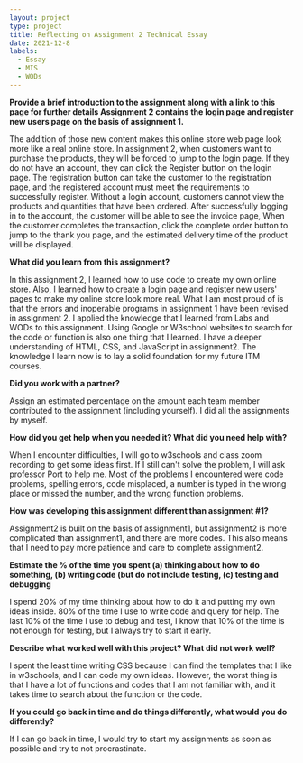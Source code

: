 ```yaml
---
layout: project
type: project
title: Reflecting on Assignment 2 Technical Essay
date: 2021-12-8
labels:
  - Essay
  - MIS
  - WODs
---
```


<b><p>Provide a brief introduction to the assignment along with a link to this page for further details Assignment 2 contains the login page and register new users page on the basis of assignment 1.</p> </b>

<p>The addition of those new content makes this online store web page look more like a real online store. In assignment 2, when customers want to purchase the products, they will be forced to jump to the login page. If they do not have an account, they can click the Register button on the login page. The registration button can take the customer to the registration page, and the registered account must meet the requirements to successfully register. Without a login account, customers cannot view the products and quantities that have been ordered. After successfully logging in to the account, the customer will be able to see the invoice page, When the customer completes the transaction, click the complete order button to jump to the thank you page, and the estimated delivery time of the product will be displayed.</p>



<b><p>What did you learn from this assignment?</p></b>

<p>In this assignment 2, I learned how to use code to create my own online store. Also, I learned how to create a login page and register new users' pages to make my online store look more real. What I am most proud of is that the errors and inoperable programs in assignment 1 have been revised in assignment 2. I applied the knowledge that I learned from Labs and WODs to this assignment. Using Google or W3school websites to search for the code or function is also one thing that I learned.  I have a deeper understanding of HTML, CSS, and JavaScript in assignment2. The knowledge I learn now is to lay a solid foundation for my future ITM courses.</p>

<b><p>Did you work with a partner?</p></b>

<p>Assign an estimated percentage on the amount each team member contributed to the assignment (including yourself). I did all the assignments by myself.</p> 

<b><p>How did you get help when you needed it? What did you need help with?</p></b>

<p>When I encounter difficulties, I will go to w3schools and class zoom recording to get some ideas first. If I still can't solve the problem, I will ask professor Port to help me. Most of the problems I encountered were code problems, spelling errors, code misplaced, a number is typed in the wrong place or missed the number, and the wrong function problems. </p>

<b><p>How was developing this assignment different than assignment #1?</p> </b>

<p>Assignment2 is built on the basis of assignment1, but assignment2 is more complicated than assignment1, and there are more codes. This also means that I need to pay more patience and care to complete assignment2.</p>

<b><p>Estimate the % of the time you spent (a) thinking about how to do something, (b) writing code (but do not include testing, (c) testing and debugging</p></b>

<p>I spend 20% of my time thinking about how to do it and putting my own ideas inside. 80% of the time I use to write code and query for help. The last 10% of the time I use to debug and test, I know that 10% of the time is not enough for testing, but I always try to start it early.</p> 

<b><p>Describe what worked well with this project? What did not work well?</p></b>

<p>I spent the least time writing CSS because I can find the templates that I like in w3schools, and I can code my own ideas. However, the worst thing is that I have a lot of functions and codes that I am not familiar with, and it takes time to search about the function or the code.</p>

<b><p>If you could go back in time and do things differently, what would you do differently?</p></b>

<p>If I can go back in time, I would try to start my assignments as soon as possible and try to not procrastinate.</p>
